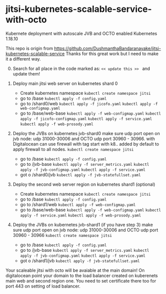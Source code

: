 # jitsi-kubernetes-scalable-service-with-octo

Kubernete deployment with autoscale JVB and OCTO enabled
Kubernetes 1.18.10

This repo is origin from https://github.com/DushmanthaBandaranayake/jitsi-kubernetes-scalable-service
Thanks for this great work but I need to make it a different way.

0. Search for all place in the code marked as: ``<< update this >> `` and update them!

1. Deploy main jitsi web server on kubernetes shard 0
    - Create kubernetes namespace 
    ``kubectl create namespace jitsi``
    - go to /base
    ``kubectl apply -f config.yaml``
    - go to /shard0/web
    ``kubectl apply -f jicofo.yaml``
    ``kubectl apply -f web-configmap.yaml``
    - go to /base/web-base
    ``kubectl apply -f web-configmap.yaml``
    ``kubectl apply -f jicofo-configmap.yaml``
    ``kubectl apply -f service.yaml``
    ``kubectl apply -f web-prosody.yaml``
    
2. Deploy the JVBs on kubernetes jvb-shard0
    make sure udp port open on jvb node: udp 31000-30006 and OCTO udp port 30960 - 30966. with Digitalocean can use firewall with tag start with k8.. added by default to apply firewall to all nodes.
    ``kubectl create namespace jitsi``
    - go to /base
    ``kubectl apply -f config.yaml``
    - go to /jvb-base
    ``kubectl apply -f server_metrics.yaml``
    ``kubectl apply -f jvb-configmap.yaml``
    ``kubectl apply -f service.yaml``
    - got o /shard0/jvb
    ``kubectl apply -f jvb-statefullset.yaml``

3. Deploy the second web server region on kubernetes shard1 (optional)
    - Create kubernetes namespace 
    ``kubectl create namespace jitsi``
    - go to /base
    ``kubectl apply -f config.yaml``
    - go to /shard1/web
    ``kubectl apply -f web-configmap.yaml``
    - go to /base/web-base
    ``kubectl apply -f web-configmap.yaml``
    ``kubectl apply -f service.yaml``
    ``kubectl apply -f web-prosody.yaml``
4. Deploy the JVBs on kubernetes jvb-shard1 (if you have step 3)
    make sure udp port open on jvb node: udp 31000-30006 and OCTO udp port 30960 - 30966
    ``kubectl create namespace jitsi``
    - go to /base
    ``kubectl apply -f config.yaml``
    - go to /jvb-base
    ``kubectl apply -f server_metrics.yaml``
    ``kubectl apply -f jvb-configmap.yaml``
    ``kubectl apply -f service.yaml``
    - got o /shard1/jvb
    ``kubectl apply -f jvb-statefullset.yaml``

Your scaleable jitsi with octo will be avaiable at the main domain! On digitalocean point your domain to the load balancer created on kuberenets main web and second region one. You need to set certificate there too for port 443 on setting of load balancer.